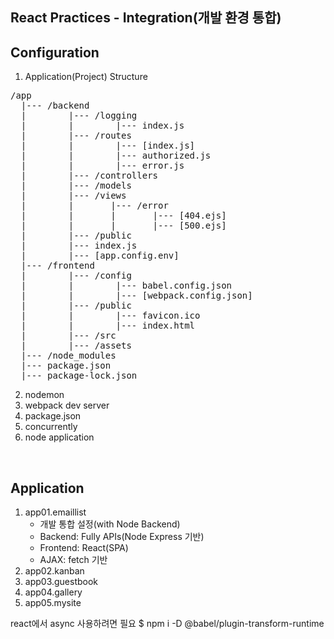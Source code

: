## React Practices - Integration(개발 환경 통합)

## Configuration
1. Application(Project) Structure

<pre>
/app
  |--- /backend
  |        |--- /logging
  |        |        |--- index.js
  |        |--- /routes
  |        |        |--- [index.js]
  |        |        |--- authorized.js
  |        |        |--- error.js
  |        |--- /controllers
  |        |--- /models
  |        |--- /views
  |        |       |--- /error
  |        |       |       |--- [404.ejs]
  |        |       |       |--- [500.ejs]
  |        |--- /public
  |        |--- index.js
  |        |--- [app.config.env]
  |--- /frontend
  |        |--- /config
  |        |        |--- babel.config.json
  |        |        |--- [webpack.config.json]
  |        |--- /public
  |        |        |--- favicon.ico
  |        |        |--- index.html
  |        |--- /src
  |        |--- /assets
  |--- /node_modules
  |--- package.json
  |--- package-lock.json
</pre>

2. nodemon
3. webpack dev server
4. package.json
5. concurrently
6. node application

<br/>

## Application
1. app01.emaillist
   - 개발 통합 설정(with Node Backend)
   - Backend: Fully APIs(Node Express 기반)
   - Frontend: React(SPA)
   - AJAX: fetch 기반
2. app02.kanban
3. app03.guestbook
4. app04.gallery
5. app05.mysite

react에서 async 사용하려면 필요
$ npm i -D @babel/plugin-transform-runtime